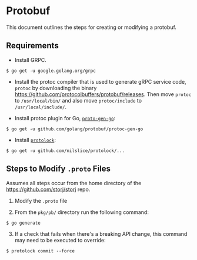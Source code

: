 # Protobuf

This document outlines the steps for creating or modifying a protobuf.

## Requirements

- Install GRPC.

`$ go get -u google.golang.org/grpc`

- Install the protoc compiler that is used to generate gRPC service code, `protoc` by downloading the binary https://github.com/protocolbuffers/protobuf/releases.  Then move `protoc` to `/usr/local/bin/` and also move `protoc/include` to `/usr/local/include/`.

- Install protoc plugin for Go, [`proto-gen-go`](https://github.com/golang/protobuf#installation):

`$ go get -u github.com/golang/protobuf/protoc-gen-go`

- Install [`protolock`](https://github.com/nilslice/protolock):

`$ go get -u github.com/nilslice/protolock/...`

## Steps to Modify `.proto` Files

Assumes all steps occur from the home directory of the https://github.com/storj/storj repo.

1. Modify the `.proto` file

2. From the `pkg/pb/` directory run the following command:

`$ go generate`

3. If a check that fails when there's a breaking API change, this command may need to be executed to override:

`$ protolock commit --force`

